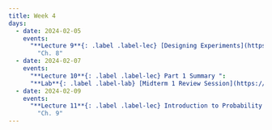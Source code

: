 ```yaml
---
title: Week 4
days:
  - date: 2024-02-05
    events:
      "**Lecture 9**{: .label .label-lec} [Designing Experiments](https://ph142-ucb.github.io/sp24/src/lec/l09-study-design_sp24.pdf) ([Recording](https://bcourses.berkeley.edu/courses/1532521/pages/lecture-09))":
        "Ch. 8"
  - date: 2024-02-07
    events:
      "**Lecture 10**{: .label .label-lec} Part 1 Summary ":
      "**Lab**{: .label .label-lab} [Midterm 1 Review Session](https://docs.google.com/presentation/d/1g2bSMOItfj0046WxJUeUB3yOH3sRZXrDKcamiMLxacw/edit?usp=sharing)":
  - date: 2024-02-09
    events:
      "**Lecture 11**{: .label .label-lec} Introduction to Probability ": 
        "Ch. 9"
---
```

